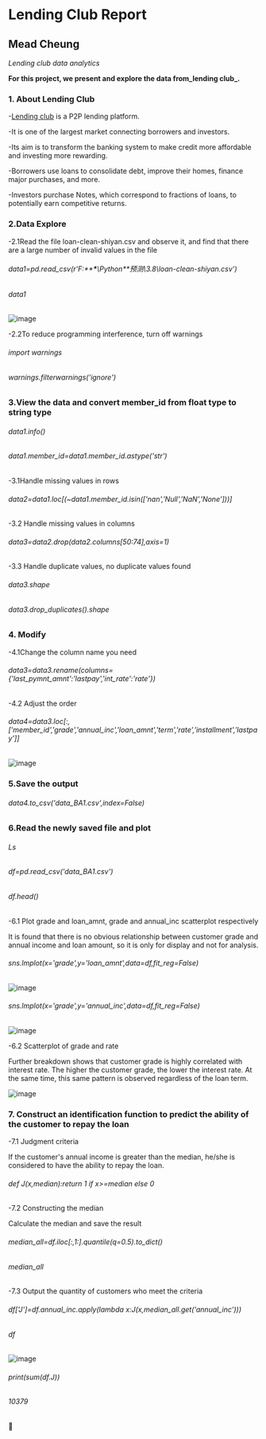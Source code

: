 # Lending Club Report
## Mead Cheung
*Lending club data analytics*

**For this project, we present and explore the data from_lending club_.**

### 1. About Lending Club

-[Lending club](https://www.lendingclub.com/) is a P2P lending platform.

-It is one of the largest market connecting borrowers and investors.

-Its aim is to transform the banking system to make credit more affordable and investing more rewarding.

-Borrowers use loans to consolidate debt, improve their homes, finance major purchases, and more.

-Investors purchase Notes, which correspond to fractions of loans, to potentially earn competitive returns.


### 2.Data Explore

-2.1Read the file loan-clean-shiyan.csv and observe it, and find that there are a large number of invalid values in the file
###### data1=pd.read_csv(r'F:\****\***\Python\**预测\3.8\loan-clean-shiyan.csv')
###### data1

![image](https://github.com/mead0501/pics/blob/main/1.jpg)

-2.2To reduce programming interference, turn off warnings

###### import warnings

###### warnings.filterwarnings('ignore')

### 3.View the data and convert member_id from float type to string type

###### data1.info()
###### data1.member_id=data1.member_id.astype('str')

-3.1Handle missing values in rows

###### data2=data1.loc[(~data1.member_id.isin(['nan','Null','NaN','None']))]

-3.2 Handle missing values in columns

###### data3=data2.drop(data2.columns[50:74],axis=1)

-3.3 Handle duplicate values, no duplicate values found

###### data3.shape

###### data3.drop_duplicates().shape

### 4. Modify

-4.1Change the column name you need

###### data3=data3.rename(columns={'last_pymnt_amnt':'lastpay','int_rate':'rate'})

-4.2 Adjust the order

###### data4=data3.loc[:,['member_id','grade','annual_inc','loan_amnt','term','rate','installment','lastpay']]

![image](https://github.com/mead0501/pics/blob/main/2.jpg)

### 5.Save the output

###### data4.to_csv('data_BA1.csv',index=False)

### 6.Read the newly saved file and plot

###### Ls

###### df=pd.read_csv('data_BA1.csv')

###### df.head()

-6.1 Plot grade and loan_amnt, grade and annual_inc scatterplot respectively

It is found that there is no obvious relationship between customer grade and annual income and loan amount, so it is only for display and not for analysis.

###### sns.lmplot(x='grade',y='loan_amnt',data=df,fit_reg=False)

![image](https://github.com/mead0501/pics/blob/main/3.png)

###### sns.lmplot(x='grade',y='annual_inc',data=df,fit_reg=False)

![image](https://github.com/mead0501/pics/blob/main/4.png)

-6.2 Scatterplot of grade and rate

Further breakdown shows that customer grade is highly correlated with interest rate. The higher the customer grade, the lower the interest rate. At the same time, this same pattern is observed regardless of the loan term.

![image](https://github.com/mead0501/pics/blob/main/5.png)

### 7. Construct an identification function to predict the ability of the customer to repay the loan

-7.1 Judgment criteria

If the customer's annual income is greater than the median, he/she is considered to have the ability to repay the loan.

###### def J(x,median):return 1 if x>=median else 0

-7.2 Constructing the median

Calculate the median and save the result

###### median_all=df.iloc[:,1:].quantile(q=0.5).to_dict()

###### median_all

-7.3 Output the quantity of customers who meet the criteria

###### df['J']=df.annual_inc.apply(lambda x:J(x,median_all.get('annual_inc')))

###### df

![image](https://github.com/mead0501/pics/blob/main/6.png)

###### print(sum(df.J))
###### 10379
🙌
